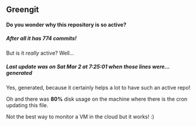 ## Greengit

#### Do you wonder why this repository is so active?

##### After all it has 774 commits!

But is it *really* active? Well...

##### Last update was on Sat Mar 2 at 7:25:01 when those lines were... generated

Yes, generated, because it certainly helps a lot to have such an active repo!

Oh and there was **80%** disk usage on the machine
where there is the cron updating this file.

Not the best way to monitor a VM in the cloud but it works! :)
